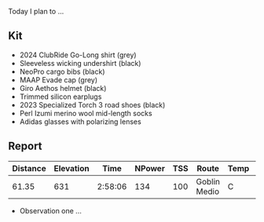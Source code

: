 Today I plan to ...
## Kit

- 2024 ClubRide Go-Long shirt (grey)
- Sleeveless wicking undershirt (black)
- NeoPro cargo bibs (black)
- MAAP Evade cap (grey)
- Giro Aethos helmet (black)
- Trimmed silicon earplugs
- 2023 Specialized Torch 3 road shoes (black)
- Perl Izumi merino wool mid-length socks
- Adidas glasses with polarizing lenses
## Report

| Distance | Elevation | Time    | NPower | TSS | Route        | Temp | Wind  | Weather |
| -------- | --------- | ------- | ------ | --- | ------------ | ---- | ----- | ------- |
| 61.35    | 631       | 2:58:06 | 134    | 100 | Goblin Medio | C    | 0 kph | Sunny   |

- Observation one ...






